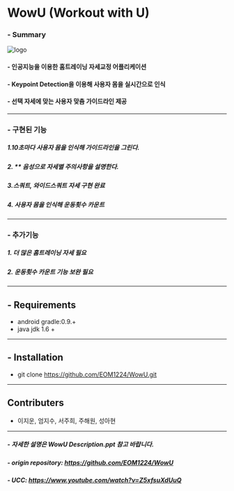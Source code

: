 # WowU (Workout with U)

### - Summary
![logo](https://user-images.githubusercontent.com/45230079/68108278-b7456b00-ff2a-11e9-931a-d9d0cb9ca14f.png)

#### - 인공지능을 이용한 홈트레이닝 자세교정 어플리케이션
#### - Keypoint Detection을 이용해 사용자 몸을 실시간으로 인식
#### - 선택 자세에 맞는 사용자 맞춤 가이드라인 제공


----



### - 구현된 기능
##### 1.10초마다 사용자 몸을 인식해 가이드라인을 그린다. 
##### 2. ** 음성으로 자세별 주의사항을 설명한다. 
##### 3.스쿼트, 와이드스쿼트 자세 구현 완료
##### 4. 사용자 몸을 인식해 운동횟수 카운트


----


### - 추가기능
##### 1. 더 많은 홈트레이닝 자세 필요
##### 2. 운동횟수 카운트 기능 보완 필요



----

## - Requirements
- android gradle:0.9.+
- java jdk 1.6 +

----

## - Installation
- git clone https://github.com/EOM1224/WowU.git 


----

## Contributers
- 이지운, 엄지수, 서주희, 주해원, 성아현



----
##### - 자세한 설명은 WowU Description.ppt 참고 바랍니다.
##### - origin repository: https://github.com/EOM1224/WowU
##### - UCC: https://www.youtube.com/watch?v=Z5xfsuXdUuQ
